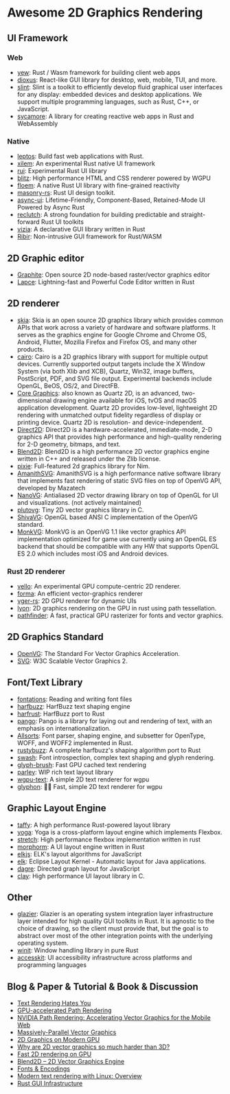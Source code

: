 # Awesome 2D Graphics Rendering

## UI Framework

### Web
- [yew](https://github.com/yewstack/yew): Rust / Wasm framework for building client web apps
- [dioxus](https://github.com/DioxusLabs/dioxus): React-like GUI library for desktop, web, mobile, TUI, and more.
- [slint](https://github.com/slint-ui/slint): Slint is a toolkit to efficiently develop fluid graphical user interfaces for any display: embedded devices and desktop applications. We support multiple programming languages, such as Rust, C++, or JavaScript.
- [sycamore](https://github.com/sycamore-rs/sycamore): A library for creating reactive web apps in Rust and WebAssembly

### Native
- [leptos](https://github.com/leptos-rs/leptos): Build fast web applications with Rust.
- [xilem](https://github.com/linebender/xilem): An experimental Rust native UI framework
- [rui](https://github.com/audulus/rui): Experimental Rust UI library
- [blitz](https://github.com/DioxusLabs/blitz): High performance HTML and CSS renderer powered by WGPU
- [floem](https://github.com/lapce/floem): A native Rust UI library with fine-grained reactivity
- [masonry-rs](https://github.com/PoignardAzur/masonry-rs): Rust UI design toolkit.
- [async-ui](https://github.com/wishawa/async_ui): Lifetime-Friendly, Component-Based, Retained-Mode UI Powered by Async Rust
- [reclutch](https://github.com/jazzfool/reclutch): A strong foundation for building predictable and straight-forward Rust UI toolkits
- [vizia](https://github.com/vizia/vizia): A declarative GUI library written in Rust
- [Ribir](https://github.com/RibirX/Ribir): Non-intrusive GUI framework for Rust/WASM

## 2D Graphic editor
- [Graphite](https://github.com/GraphiteEditor/Graphite): Open source 2D node-based raster/vector graphics editor
- [Lapce](https://github.com/lapce/lapce): Lightning-fast and Powerful Code Editor written in Rust

## 2D renderer

- [skia](https://skia.org/): Skia is an open source 2D graphics library which provides common APIs that work across a variety of hardware and software platforms. It serves as the graphics engine for Google Chrome and Chrome OS, Android, Flutter, Mozilla Firefox and Firefox OS, and many other products.
- [cairo](https://www.cairographics.org/): Cairo is a 2D graphics library with support for multiple output devices. Currently supported output targets include the X Window System (via both Xlib and XCB), Quartz, Win32, image buffers, PostScript, PDF, and SVG file output. Experimental backends include OpenGL, BeOS, OS/2, and DirectFB.
- [Core Graphics](https://developer.apple.com/library/archive/documentation/GraphicsImaging/Conceptual/drawingwithquartz2d/Introduction/Introduction.html): also known as Quartz 2D, is an advanced, two-dimensional drawing engine available for iOS, tvOS and macOS application development. Quartz 2D provides low-level, lightweight 2D rendering with unmatched output fidelity regardless of display or printing device. Quartz 2D is resolution- and device-independent.
- [Direct2D](https://learn.microsoft.com/en-us/windows/win32/direct2d/direct2d-portal): Direct2D is a hardware-accelerated, immediate-mode, 2-D graphics API that provides high performance and high-quality rendering for 2-D geometry, bitmaps, and text.
- [Blend2D](https://blend2d.com/): Blend2D is a high performance 2D vector graphics engine written in C++ and released under the Zlib license.
- [pixie](https://github.com/treeform/pixie): Full-featured 2d graphics library for Nim.
- [AmanithSVG](https://www.amanithsvg.com/): AmanithSVG is a high performance native software library that implements fast rendering of static SVG files on top of OpenVG API, developed by Mazatech
- [NanoVG](https://github.com/memononen/nanovg): Antialiased 2D vector drawing library on top of OpenGL for UI and visualizations. (not actively maintained)
- [plutovg](https://github.com/sammycage/plutovg): Tiny 2D vector graphics library in C.
- [ShivaVG](https://github.com/ileben/ShivaVG): OpenGL based ANSI C implementation of the OpenVG standard.
- [MonkVG](https://github.com/micahpearlman/MonkVG): MonkVG is an OpenVG 1.1 like vector graphics API implementation optimized for game use currently using an OpenGL ES backend that should be compatible with any HW that supports OpenGL ES 2.0 which includes most iOS and Android devices.

### Rust 2D renderer
- [vello](https://github.com/linebender/vello): An experimental GPU compute-centric 2D renderer.
- [forma](https://github.com/google/forma): An efficient vector-graphics renderer
- [vger-rs](https://github.com/audulus/vger-rs): 2D GPU renderer for dynamic UIs
- [lyon](https://github.com/nical/lyon): 2D graphics rendering on the GPU in rust using path tessellation.
- [pathfinder](https://github.com/servo/pathfinder): A fast, practical GPU rasterizer for fonts and vector graphics.

## 2D Graphics Standard

- [OpenVG](https://www.khronos.org/openvg/): The Standard For Vector Graphics Acceleration.
- [SVG](https://www.w3.org/TR/SVG2/): W3C Scalable Vector Graphics 2.

## Font/Text Library

- [fontations](https://github.com/googlefonts/fontations): Reading and writing font files
- [harfbuzz](https://github.com/harfbuzz/harfbuzz): HarfBuzz text shaping engine
- [harfrust](https://github.com/harfbuzz/harfrust): HarfBuzz port to Rust
- [pango](https://pango.gnome.org/): Pango is a library for laying out and rendering of text, with an emphasis on internationalization.
- [Allsorts](https://github.com/yeslogic/allsorts): Font parser, shaping engine, and subsetter for OpenType, WOFF, and WOFF2 implemented in Rust.
- [rustybuzz](https://github.com/RazrFalcon/rustybuzz): A complete harfbuzz's shaping algorithm port to Rust
- [swash](https://github.com/dfrg/swash): Font introspection, complex text shaping and glyph rendering.
- [glyph-brush](https://github.com/alexheretic/glyph-brush): Fast GPU cached text rendering
- [parley](https://github.com/lapce/parley): WIP rich text layout library
- [wgpu-text](https://github.com/Blatko1/wgpu-text): A simple 2D text renderer for wgpu
- [glyphon](https://github.com/grovesNL/glyphon): 🦅🦁 Fast, simple 2D text renderer for wgpu

## Graphic Layout Engine
- [taffy](https://github.com/DioxusLabs/taffy): A high performance Rust-powered layout library
- [yoga](https://github.com/facebook/yoga): Yoga is a cross-platform layout engine which implements Flexbox.
- [stretch](https://github.com/vislyhq/stretch): High performance flexbox implementation written in rust
- [morphorm](https://github.com/vizia/morphorm): A UI layout engine written in Rust
- [elkjs](https://github.com/kieler/elkjs): ELK's layout algorithms for JavaScript
- [elk](https://github.com/eclipse-elk/elk): Eclipse Layout Kernel - Automatic layout for Java applications.
- [dagre](https://github.com/dagrejs/dagre): Directed graph layout for JavaScript
- [clay](https://github.com/nicbarker/clay): High performance UI layout library in C.

## Other
- [glazier](https://github.com/linebender/glazier): Glazier is an operating system integration layer infrastructure layer intended for high quality GUI toolkits in Rust. It is agnostic to the choice of drawing, so the client must provide that, but the goal is to abstract over most of the other integration points with the underlying operating system.
- [winit](https://github.com/rust-windowing/winit): Window handling library in pure Rust
- [accesskit](https://github.com/AccessKit/accesskit): UI accessibility infrastructure across platforms and programming languages

## Blog & Paper & Tutorial & Book & Discussion

- [Text Rendering Hates You](https://faultlore.com/blah/text-hates-you/)
- [GPU-accelerated Path Rendering](https://developer.download.nvidia.cn/devzone/devcenter/gamegraphics/files/opengl/gpupathrender.pdf)
- [NVIDIA Path Rendering: Accelerating Vector Graphics for the Mobile Web](https://on-demand.gputechconf.com/gtc/2014/presentations/S4810-accelerating-vector-graphics-mobile-web.pdf)
- [Massively-Parallel Vector Graphics](http://w3.impa.br/~diego/projects/GanEtAl14/)
- [2D Graphics on Modern GPU](https://raphlinus.github.io/rust/graphics/gpu/2019/05/08/modern-2d.html)
- [Why are 2D vector graphics so much harder than 3D?](https://blog.mecheye.net/2019/05/why-is-2d-graphics-is-harder-than-3d-graphics/)
- [Fast 2D rendering on GPU](https://raphlinus.github.io/rust/graphics/gpu/2020/06/13/fast-2d-rendering.html)
- [Blend2D – 2D Vector Graphics Engine](https://news.ycombinator.com/item?id=19580647)
- [Fonts & Encodings](https://www.oreilly.com/library/view/fonts-encodings/9780596102425/)
- [Modern text rendering with Linux: Overview](https://mrandri19.github.io/2019/07/24/modern-text-rendering-linux-overview.html)
- [Rust GUI Infrastructure](http://www.cmyr.net/blog/rust-gui-infra.html)
